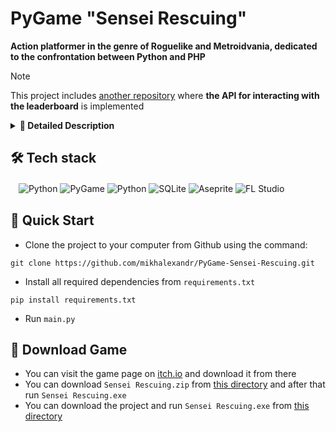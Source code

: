 # PyGame "Sensei Rescuing"
**Action platformer in the genre of Roguelike and Metroidvania, dedicated to the confrontation between Python and PHP**

> [!NOTE]
> This project includes [another repository](https://github.com/mikhalexandr/Flask-Sensei-Rescuing-API) where **the API for interacting with the leaderboard** is implemented

<details>
<summary><b>📑 Detailed Description</b></summary>
<b>Game screens:</b>
  <ul>
    <li>game menu windows:</li>
      <ol type="1">
        <li>Game home screen</li>
        <li>The loading window, when displayed using multithreading loads the necessary resources</li>
        <li>Main menu window, which includes a list of recent updates, character selection and four buttons: start, settings, about us, exit (to get the second character you need to go
          via a link to our another product</li>
        <li>Settings window, which includes a sound settings section (music volume, sound volume) and video settings section (screen expansion and language selection)</li>
        <li>The information window about us is not available due to the rules of the competition</li>
        <li>Level selection window, which includes three buttons: level 1, level 2, level 3 (boss); located under the buttons information about the level, namely: record completion time level and number of stars   that correspond to the record time. "Records" of the level are displayed after it passing. Also, until the first level is completed, the secondwill be inactive; until the second level is completed, the third   will be inactive. At the top right there is a button, when you hover over it you can see the delineation of the number of stars in accordance with record time</li>
      </ol>
    <li>game windows:</li>
      <ol type="1">
        <li>The level window includes the gameplay itself: movement character, cutscenes, defeating enemies, overcoming obstacles (see below for details); in the upper left corner are the character's lives; in the upper right corner there is a pause button. The level is divided into sublevels (first level – 1 sublevel, second – 2 sublevels, third – 3 sublevels); at sublevel with boss at the top of the screen displays the boss's health bar</li>
        <li>The pause window includes statistics about the level: quantity lives, time from the start of the level, number remaining enemies on the sublevel; three buttons: continue, replay, go to the levels menu; management section; adjusting the volume of music and sounds</li>
        <li>The Game Over window is displayed when a character loses, includes GAME OVER animation and buttons: replay, go to the levels menu</li>
        <li>The Level Passed window is displayed when the character wins, includes animation LEVEL PASSED, buttons: replay, go to the levels menu; time during which it was passed level and number of stars corresponding to this time</li>
        <li>On a sublevel with a boss, when you lose, a window appears, which includes the opportunity to repeat the passage sublevel or refuse this opportunity and lose</li>
      </ol>
  </ul>
<b>Game mechanics:</b>
  <ul>
    <li>to complete the level you need to overcome all obstacles and defeat all enemies</li>
    <li>the game includes several cutscenes - dialog boxes that immerse the player in the lore of the game (Enter – scroll through the dialogue)</li>
    <li>the character can walk (keys a, d), shoot (key w), fall down (s key), interact with the exit (w key). In Game there are two characters with different unique animations and ammo
    <li>the character Hleb is on the first level, when talking with him the player learns about necessary further actions</li>
    <li>opponents:</li>
      <ol type="1">
        <li>Elephant PHP. Usually there are several of them at a sublevel, looking to the left – right in a chaotic order. If the elephant looks to the side and the character is in his line of sight, he begins to shoot. Health Amount: 3</li>
        <li>Boss Kowlad. Located on sublevel 3.2, moves from using teleportation to several positions: up left, up center, up right, down right, down left. He does it after the attack. He shoots felt-tip pens that bounce off several times from the walls. There are different types of attacks: attack from above, attack from different places, attack with 3 markers, fan attack and calling elephants. The boss has two phases: the first is easy (attacks easier), the second one starts after 10 hits on the boss, is more complex (attacks more difficult). For example, in the first phase There is no call for elephants, but on the second it appears. Amount of health: 20 (10 hp – first phase, 10 hp – second phase)</li>
      </ol>
    <li>textures:</li>
      <ol type="1">
        <li>Blocks for the sub-level floor</li>
        <li>Blocks for sub-level walls</li>
        <li>Blocks for delimitation at the sublevel, 2 types</li>
        <li>Transparent trap blocks</li>
        <li>Spikes, if hit by which the character dies at any number of lives</li>
        <li>Platforms for raising and lowering</li>
        <li>Teleport arrows: I teleport between sublevels</li>
        <li>Key: opens the teleport arrow</li>
        <li>Boss teleport: teleports to the boss sub-level</li>
        <li>Door EXIT: level final</li>
      </ol>
  </ul>
</details>

## 🛠️ Tech stack
ㅤ![Python](https://img.shields.io/badge/python-3670A0?style=for-the-badge&logo=python&logoColor=ffdd54)
![PyGame](https://img.shields.io/badge/pygame-3670A0?style=for-the-badge&logo=python&logoColor=ffdd54)
![Python](https://img.shields.io/badge/screeninfo-3670A0?style=for-the-badge&logo=python&logoColor=ffdd54)
![SQLite](https://img.shields.io/badge/sqlite-%2307405e.svg?style=for-the-badge&logo=sqlite&logoColor=white)
![Aseprite](https://img.shields.io/badge/Aseprite-FFFFFF?style=for-the-badge&logo=Aseprite&logoColor=#7D929E)
![FL Studio](https://img.shields.io/badge/FL%20Studio-9933CC?style=for-the-badge&logo=apple-music&logoColor=white)

## 🎯 Quick Start
* Clone the project to your computer from Github using the command:
```
git clone https://github.com/mikhalexandr/PyGame-Sensei-Rescuing.git
```

* Install all required dependencies from `requirements.txt`
```
pip install requirements.txt
```

* Run `main.py`

## 👾 Download Game
* You can visit the game page on [itch.io](mikhalexandr.itch.io/sensei-rescuing) and download it from there
* You can download `Sensei Rescuing.zip` from [this directory](https://github.com/mikhalexandr/PyGame-Sensei-Rescuing/tree/main/project%20product) and after that run `Sensei Rescuing.exe`
* You can download the project and run `Sensei Rescuing.exe` from [this directory](https://github.com/mikhalexandr/PyGame-Sensei-Rescuing/tree/main/project%20product)
